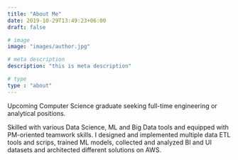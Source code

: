 ```yaml
---
title: "About Me"
date: 2019-10-29T13:49:23+06:00
draft: false

# image
image: "images/author.jpg"

# meta description
description: "this is meta description"

# type
type : "about"
---
```


Upcoming Computer Science graduate seeking full-time engineering or analytical positions. 

Skilled with various Data Science, ML and Big Data tools and equipped with PM-oriented teamwork skills. I designed and implemented multiple data ETL tools and scrips, trained ML models, collected and analyzed BI and UI datasets and architected different solutions on AWS. 